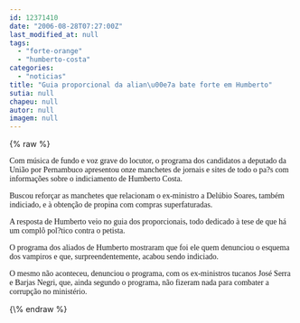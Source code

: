 ```yaml
---
id: 12371410
date: "2006-08-28T07:27:00Z"
last_modified_at: null
tags:
  - "forte-orange"
  - "humberto-costa"
categories:
  - "noticias"
title: "Guia proporcional da alian\u00e7a bate forte em Humberto"
sutia: null
chapeu: null
autor: null
imagem: null
---
```

{\% raw %}
<p><P><FONT face=Verdana>Com música de fundo e voz grave do locutor, o programa dos candidatos a deputado da União por Pernambuco apresentou onze manchetes de jornais e sites de todo o pa?s com informações sobre o indiciamento de Humberto Costa.</FONT></P></p>
<p><P><FONT face=Verdana>Buscou reforçar as manchetes que relacionam o ex-ministro a Delúbio Soares, também indiciado, e à obtenção de propina com compras superfaturadas.</FONT></P></p>
<p><P><FONT face=Verdana>A resposta de Humberto veio&nbsp;no guia dos proporcionais, todo&nbsp;dedicado à tese de que há um complô pol?tico contra o petista.</FONT></P></p>
<p><P><FONT face=Verdana>O programa dos aliados de Humberto mostraram que foi ele quem denunciou o esquema dos vampiros e que, surpreendentemente, acabou sendo indiciado. </FONT></P></p>
<p><P><FONT face=Verdana>O mesmo não aconteceu, denunciou o programa, com os ex-ministros tucanos José Serra e Barjas Negri, que, ainda segundo o programa, não fizeram nada para combater a corrupção no ministério.</FONT></P> </p>
{\% endraw %}